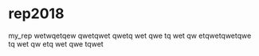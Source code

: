 # rep2018
my_rep
wetwqetqew
qwetqwet
qwetq
wet
qwe
tq
wet
qw
etqwetqwetqwe
tq
wet
qw
etq
wet
qwe
tqwet
